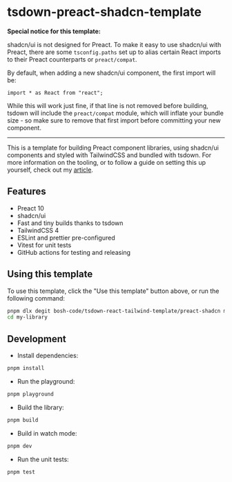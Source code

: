 # tsdown-preact-shadcn-template

**Special notice for this template:**

shadcn/ui is not designed for Preact. To make it easy to use shadcn/ui with Preact, there are some `tsconfig.paths` set
up to alias certain React imports to their Preact counterparts or `preact/compat`.

By default, when adding a new shadcn/ui component, the first import will be:

```tsx
import * as React from "react";
```

While this will work just fine, if that line is not removed before building, tsdown will include the `preact/compat`
module, which will inflate your bundle size - so make sure to remove that first import before committing your new
component.

___

This is a template for building Preact component libraries, using shadcn/ui components and styled with TailwindCSS and
bundled with tsdown. For more information on the tooling, or to follow a guide on setting this up yourself, check out
my [article](https://bosher.co.nz).

## Features

- Preact 10
- shadcn/ui
- Fast and tiny builds thanks to tsdown
- TailwindCSS 4
- ESLint and prettier pre-configured
- Vitest for unit tests
- GitHub actions for testing and releasing

## Using this template

To use this template, click the "Use this template" button above, or run the following command:

```bash
pnpm dlx degit bosh-code/tsdown-react-tailwind-template/preact-shadcn my-library
cd my-library
```

## Development

- Install dependencies:

```bash
pnpm install
```

- Run the playground:

```bash
pnpm playground
```

- Build the library:

```bash
pnpm build
```

- Build in watch mode:

```bash
pnpm dev
```

- Run the unit tests:

```bash
pnpm test
```
